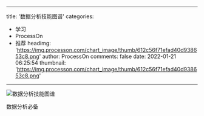 
---
title: '数据分析技能图谱'
categories: 
 - 学习
 - ProcessOn
 - 推荐
headimg: 'https://img.processon.com/chart_image/thumb/612c56f71efad40d938653c8.png'
author: ProcessOn
comments: false
date: 2022-01-21 06:25:54
thumbnail: 'https://img.processon.com/chart_image/thumb/612c56f71efad40d938653c8.png'
---

<div>   
<img class="thumb" alt="数据分析技能图谱" src="https://img.processon.com/chart_image/thumb/612c56f71efad40d938653c8.png" referrerpolicy="no-referrer">
<p>数据分析必备</p>  
</div>
            